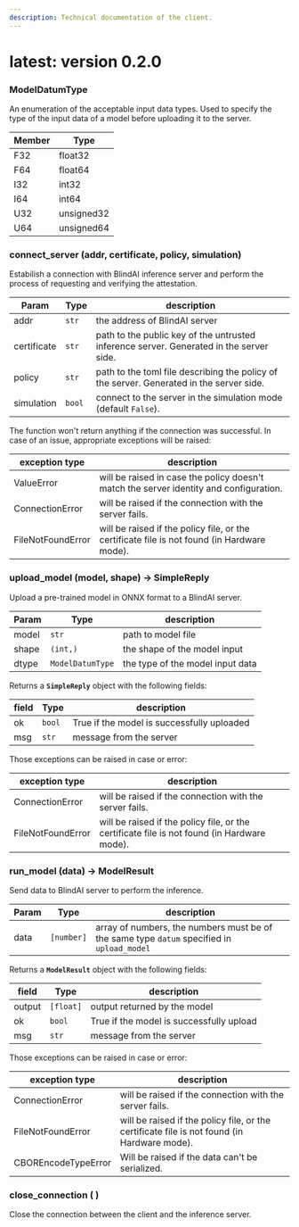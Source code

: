 ```yaml
---
description: Technical documentation of the client.
---
```


# latest: version 0.2.0

### **ModelDatumType**

An enumeration of the acceptable input data types. Used to specify the type of the input data of a model before uploading it to the server.

| Member | Type       |
| ------ | ---------- |
| F32    | float32    |
| F64    | float64    |
| I32    | int32      |
| I64    | int64      |
| U32    | unsigned32 |
| U64    | unsigned64 |

### **connect\_server (addr, certificate, policy, simulation)**

Estabilish a connection with BlindAI inference server and perform the process of requesting and verifying the attestation.

| Param       | Type   | description                                                                              |
| ----------- | ------ | ---------------------------------------------------------------------------------------- |
| addr        | `str`  | the address of BlindAI server                                                            |
| certificate | `str`  | path to the public key of the untrusted inference server. Generated in the server side.  |
| policy      | `str`  | path to the toml file describing the policy of the server. Generated in the server side. |
| simulation  | `bool` | connect to the server in the simulation mode (default `False`).                          |

The function won't return anything if the connection was successful. In case of an issue, appropriate exceptions will be raised:

| exception type    | description                                                                                 |
| ----------------- | ------------------------------------------------------------------------------------------- |
| ValueError        | will be raised in case the policy doesn't match the server identity and configuration.      |
| ConnectionError   | will be raised if the connection with the server fails.                                     |
| FileNotFoundError | will be raised if the policy file, or the certificate file is not found (in Hardware mode). |

### **upload\_model (model, shape) -> SimpleReply**

Upload a pre-trained model in ONNX format to a BlindAI server.

| Param | Type             | description                      |
| ----- | ---------------- | -------------------------------- |
| model | `str`            | path to model file               |
| shape | `(int,)`         | the shape of the model input     |
| dtype | `ModelDatumType` | the type of the model input data |

Returns a **`SimpleReply`** object with the following fields:

| field | Type   | description                                |
| ----- | ------ | ------------------------------------------ |
| ok    | `bool` | True if the model is successfully uploaded |
| msg   | `str`  | message from the server                    |

Those exceptions can be raised in case or error:

| exception type    | description                                                                                 |
| ----------------- | ------------------------------------------------------------------------------------------- |
| ConnectionError   | will be raised if the connection with the server fails.                                     |
| FileNotFoundError | will be raised if the policy file, or the certificate file is not found (in Hardware mode). |

### **run\_model (data) -> ModelResult**

Send data to BlindAI server to perform the inference.

| Param | Type       | description                                                                                |
| ----- | ---------- | ------------------------------------------------------------------------------------------ |
| data  | `[number]` | array of numbers, the numbers must be of the same type `datum` specified in `upload_model` |

Returns a **`ModelResult`** object with the following fields:

| field  | Type      | description                              |
| ------ | --------- | ---------------------------------------- |
| output | `[float]` | output returned by the model             |
| ok     | `bool`    | True if the model is successfully upload |
| msg    | `str`     | message from the server                  |

Those exceptions can be raised in case or error:

| exception type      | description                                                                                 |
| ------------------- | ------------------------------------------------------------------------------------------- |
| ConnectionError     | will be raised if the connection with the server fails.                                     |
| FileNotFoundError   | will be raised if the policy file, or the certificate file is not found (in Hardware mode). |
| CBOREncodeTypeError | Will be raised if the data can't be serialized.                                             |

### **close\_connection ( )**

Close the connection between the client and the inference server.
